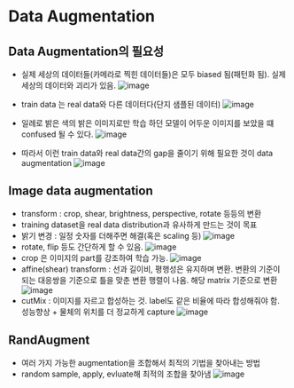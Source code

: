 # Data Augmentation
## Data Augmentation의 필요성
- 실제 세상의 데이터들(카메라로 찍힌 데이터들)은 모두 biased 됨(패턴화 됨). 실제 세상의 데이터와 괴리가 있음.
![image](https://user-images.githubusercontent.com/43736669/110342597-eadc5c00-806e-11eb-9647-8f951d3266b3.png)

- train data 는 real data와 다른 데이터다(단지 샘플된 데이터)
![image](https://user-images.githubusercontent.com/43736669/110342792-270fbc80-806f-11eb-9f8b-71f4765fca75.png)

- 일례로 밝은 색의 밝은 이미지로만 학습 하던 모델이 어두운 이미지를 보았을 떄 confused 될 수 있다.
![image](https://user-images.githubusercontent.com/43736669/110342886-40b10400-806f-11eb-93b0-d9150af73a66.png)

- 따라서 이런 train data와 real data간의 gap을 줄이기 위해 필요한 것이 data augmentation
![image](https://user-images.githubusercontent.com/43736669/110343070-75bd5680-806f-11eb-9f7d-1c29ffee2e63.png)

## Image data augmentation
 - transform : crop, shear, brightness, perspective, rotate 등등의 변환
 - training dataset을 real data distribution과 유사하게 만드는 것이 목표
 - 밝기 변경 : 일정 숫자를 더해주면 해결(혹은 scaling 등)
 ![image](https://user-images.githubusercontent.com/43736669/110343472-e06e9200-806f-11eb-9077-16e9be4fdb44.png)
 - rotate, flip 등도 간단하게 할 수 있음.
 ![image](https://user-images.githubusercontent.com/43736669/110343568-f7ad7f80-806f-11eb-8a4f-2d476b18308c.png)
 - crop 은 이미지의 part를 강조하여 학습 가능.
 ![image](https://user-images.githubusercontent.com/43736669/110343622-072cc880-8070-11eb-97c6-bf48f2d93be2.png)
 - affine(shear) transform : 선과 길이비, 평행성은 유지하며 변환. 변환의 기준이 되는 대응쌍을 기준으로 틀을 맞춘 변환 행렬이 나옴. 해당 matrix 기준으로 변환
 ![image](https://user-images.githubusercontent.com/43736669/110343764-29bee180-8070-11eb-9933-431d4b5b98ab.png)
 - cutMix : 이미지를 자르고 합성하는 것. label도 같은 비율에 따라 합성해줘야 함. 성능향상 + 물체의 위치를 더 정교하게 capture
 ![image](https://user-images.githubusercontent.com/43736669/110344282-ab167400-8070-11eb-9613-ae66253ab0c9.png)

## RandAugment
 - 여러 가지 가능한 augmentation을 조합해서 최적의 기법을 찾아내는 방법
 - random sample, apply, evluate해 최적의 조합을 찾아냄
 ![image](https://user-images.githubusercontent.com/43736669/110344591-fdf02b80-8070-11eb-935c-0bf93e89a9cc.png)
 
  
